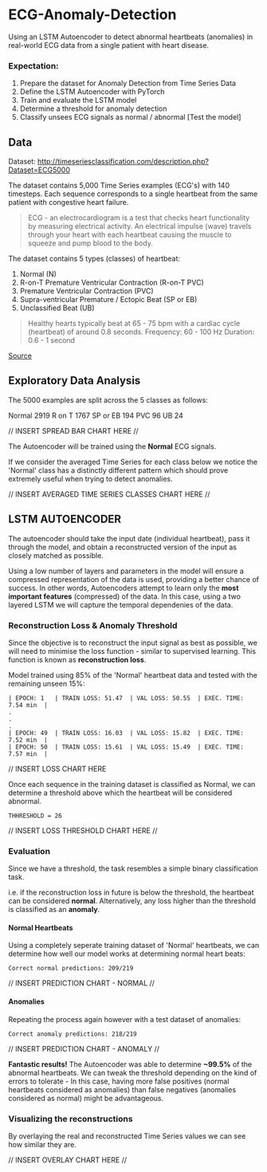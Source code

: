 # ECG-Anomaly-Detection

Using an LSTM Autoencoder to detect abnormal heartbeats (anomalies) in real-world ECG data from a single patient with heart disease. 

### Expectation:
1. Prepare the dataset for Anomaly Detection from Time Series Data
2. Define the LSTM Autoencoder with PyTorch
3. Train and evaluate the LSTM model
4. Determine a threshold for anomaly detection 
5. Classify unsees ECG signals as normal / abnormal [Test the model]

## Data
Dataset: http://timeseriesclassification.com/description.php?Dataset=ECG5000

The dataset contains 5,000 Time Series examples (ECG's) with 140 timesteps. 
Each sequence corresponds to a single heartbeat from the same patient with congestive heart failure. 

> ECG - an electrocardiogram is a test that checks heart functionality by measuring electrical activity. An electrical impulse (wave) travels through your heart with each heartbeat causing the muscle to squeeze and pump blood to the body. 

The dataset contains 5 types (classes) of heartbeat:
1. Normal (N)
2. R-on-T Premature Ventricular Contraction (R-on-T PVC)
3. Premature Ventricular Contraction (PVC)
4. Supra-ventricular Premature / Ectopic Beat (SP or EB)
5. Unclassified Beat (UB)

> Healthy hearts typically beat at 65 - 75 bpm with a cardiac cycle (heartbeat) of around 0.8 seconds. 
> Frequency: 60 - 100 Hz
> Duration: 0.6 - 1 second 

[Source](https://en.wikipedia.org/wiki/Cardiac_cycle)

## Exploratory Data Analysis
The 5000 examples are split across the 5 classes as follows:

Normal          2919
R on T           1767
SP or EB       194
PVC               96
UB                 24

// INSERT SPREAD BAR CHART HERE //

The Autoencoder will be trained using the **Normal** ECG signals. 

If we consider the averaged Time Series for each class below we notice the 'Normal' class has a distinctly different pattern which should prove extremely useful when trying to detect anomalies. 

// INSERT AVERAGED TIME SERIES CLASSES CHART HERE //

## LSTM AUTOENCODER
The autoencoder should take the input date (individual heartbeat), pass it through the model, and obtain a reconstructed version of the input as closely matched as possible. 

Using a low number of layers and parameters in the model will ensure a compressed representation of the data is used, providing a better chance of success. In other words, Autoencoders attempt to learn only the **most important features** (compressed) of the data. In this case, using a two layered LSTM we will capture the temporal dependenies of the data. 

### Reconstruction Loss & Anomaly Threshold
Since the objective is to reconstruct the input signal as best as possible, we will need to minimise the loss function - similar to supervised learning. 
This function is known as **reconstruction loss**. 

Model trained using 85% of the 'Normal' heartbeat data and tested with the remaining unseen 15%:
```
| EPOCH: 1   | TRAIN LOSS: 51.47  | VAL LOSS: 50.55  | EXEC. TIME: 7.54 min  |
.
.
.
| EPOCH: 49  | TRAIN LOSS: 16.03  | VAL LOSS: 15.82  | EXEC. TIME: 7.52 min  |
| EPOCH: 50  | TRAIN LOSS: 15.61  | VAL LOSS: 15.49  | EXEC. TIME: 7.57 min  |
```

// INSERT LOSS CHART HERE

Once each sequence in the training dataset is classified as Normal, we can determine a threshold above which the heartbeat will be considered abnormal. 

    THHRESHOLD = 26
    
// INSERT LOSS THRESHOLD CHART HERE //

### Evaluation
Since we have a threshold, the task resembles a simple binary classification task. 

i.e. if the reconstruction loss in future is below the threshold, the heartbeat can be considered **normal**. Alternatively, any loss higher than the threshold is classified as an **anomaly**. 

#### Normal Heartbeats
Using a completely seperate training dataset of 'Normal' heartbeats, we can determine how well our model works at determining normal heart beats:

    Correct normal predictions: 209/219

// INSERT PREDICTION CHART - NORMAL //

#### Anomalies
Repeating the process again however with a test dataset of anomalies:

    Correct anomaly predictions: 218/219

// INSERT PREDICTION CHART - ANOMALY //

**Fantastic results!**
The Autoencoder was able to determine **~99.5%** of the abnormal heartbeats. 
We can tweak the threshold depending on the kind of errors to tolerate - In this case, having more false positives (normal heartbeats considered as anomalies) than false negatives (anomalies considered as normal) might be advantageous.

### Visualizing the reconstructions
By overlaying the real and reconstructed Time Series values we can see how similar they are. 

// INSERT OVERLAY CHART HERE //
